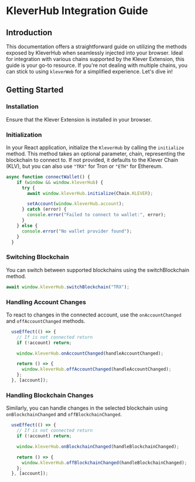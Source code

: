 # KleverHub Integration Guide

## Introduction

This documentation offers a straightforward guide on utilizing the methods exposed by KleverHub when seamlessly injected into your browser. Ideal for integration with various chains supported by the Klever Extension, this guide is your go-to resource. If you're not dealing with multiple chains, you can stick to using `kleverWeb` for a simplified experience. Let's dive in!

## Getting Started

### Installation

Ensure that the Klever Extension is installed in your browser.

### Initialization

In your React application, initialize the `KleverHub` by calling the `initialize` method. This method takes an optional parameter, chain, representing the blockchain to connect to. If not provided, it defaults to the Klever Chain (KLV), but you can also use `"TRX"` for Tron or `"ETH"` for Ethereum.

```javascript
async function connectWallet() {
    if (window && window.kleverHub) {
      try {
        await window.kleverHub.initialize(Chain.KLEVER);

        setAccount(window.kleverHub.account);
      } catch (error) {
        console.error("Failed to connect to wallet:", error);
      }
    } else {
      console.error("No wallet provider found");
    }
  }

```

### Switching Blockchain
You can switch between supported blockchains using the switchBlockchain method.

```javascript
await window.kleverHub.switchBlockchain("TRX");
```

### Handling Account Changes
To react to changes in the connected account, use the `onAccountChanged` and `offAccountChanged` methods.

```javascript
  useEffect(() => {
    // If is not connected return
    if (!account) return;

    window.kleverHub.onAccountChanged(handleAccountChanged);

    return () => {
      window.kleverHub.offAccountChanged(handleAccountChanged);
    };
  }, [account]);
```

### Handling Blockchain Changes
Similarly, you can handle changes in the selected blockchain using `onBlockchainChanged` and `offBlockchainChanged`.

```javascript
  useEffect(() => {
    // If is not connected return
    if (!account) return;

    window.kleverHub.onBlockchainChanged(handleBlockchainChanged);

    return () => {
      window.kleverHub.offBlockchainChanged(handleBlockchainChanged);
    };
  }, [account]);
```
